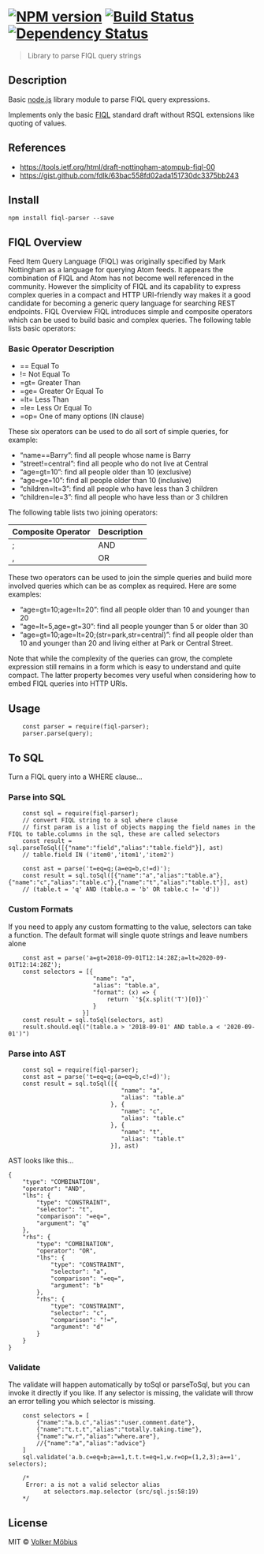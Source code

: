 #  [![NPM version][npm-image]][npm-url] [![Build Status][travis-image]][travis-url] [![Dependency Status][daviddm-url]][daviddm-image]

> Library to parse FIQL query strings

## Description

Basic [node.js] library module to parse FIQL query expressions.

Implements only the basic [FIQL] standard draft without RSQL extensions like quoting of values.

## References

* https://tools.ietf.org/html/draft-nottingham-atompub-fiql-00
* https://gist.github.com/fdlk/63bac558fd02ada151730dc3375bb243

## Install

	npm install fiql-parser --save
	
## FIQL Overview


Feed Item Query Language (FIQL) was originally specified by Mark Nottingham as a language for querying Atom feeds. It appears the combination of FIQL and Atom has not become well referenced in the community. However the simplicity of FIQL and its capability to express complex queries in a compact and HTTP URI-friendly way makes it a good candidate for becoming a generic query language for searching REST endpoints.
FIQL Overview
FIQL introduces simple and composite operators which can be used to build basic and complex queries. The following table lists basic operators:

### Basic Operator	Description
- ==	Equal To
- !=	Not Equal To
- =gt=	Greater Than
- =ge=	Greater Or Equal To
- =lt=	Less Than
- =le=	Less Or Equal To 
- =op=	One of many options (IN clause) 

These six operators can be used to do all sort of simple queries, for example:
- “name==Barry”: find all people whose name is Barry
- “street!=central”: find all people who do not live at Central
- “age=gt=10”: find all people older than 10 (exclusive)
- “age=ge=10”: find all people older than 10 (inclusive)
- “children=lt=3”: find all people who have less than 3 children
- “children=le=3”: find all people who have less than or 3 children

The following table lists two joining operators:

| Composite Operator  | Description|
| ------------- | ------------- |
| ;  | AND |
| ,  | OR |



These two operators can be used to join the simple queries and build more involved queries which can be as complex as required. Here are some examples:
- “age=gt=10;age=lt=20”: find all people older than 10 and younger than 20
- “age=lt=5,age=gt=30”: find all people younger than 5 or older than 30
- “age=gt=10;age=lt=20;(str=park,str=central)”: find all people older than 10 and younger than 20 and living either at Park or Central Street.

Note that while the complexity of the queries can grow, the complete expression still remains in a form which is easy to understand and quite compact. The latter property becomes very useful when considering how to embed FIQL queries into HTTP URIs. 
	
## Usage
```
	const parser = require(fiql-parser);
	parser.parse(query);
```
	
## To SQL

Turn a FIQL query into a WHERE clause...

### Parse into SQL

```
    const sql = require(fiql-parser);
    // convert FIQL string to a sql where clause
    // first param is a list of objects mapping the field names in the FIQL to table.columns in the sql, these are called selectors
    const result = sql.parseToSql([{"name":"field","alias":"table.field"}], ast)
    // table.field IN ('item0','item1','item2')

    const ast = parse('t=eq=q;(a=eq=b,c!=d)');
    const result = sql.toSql([{"name":"a","alias":"table.a"},{"name":"c","alias":"table.c"},{"name":"t","alias":"table.t"}], ast)
    // (table.t = 'q' AND (table.a = 'b' OR table.c != 'd'))
```

### Custom Formats

If you need to apply any custom formatting to the value, selectors can take a function.
The default format will single quote strings and leave numbers alone

```
    const ast = parse('a=gt=2018-09-01T12:14:28Z;a=lt=2020-09-01T12:14:28Z');
    const selectors = [{
                     	"name": "a",
                     	"alias": "table.a",
                     	"format": (x) => {
                     		return `'${x.split('T')[0]}'`
                     	}
                     }]
    const result = sql.toSql(selectors, ast)
    result.should.eql("(table.a > '2018-09-01' AND table.a < '2020-09-01')")
```

### Parse into AST

```
    const sql = require(fiql-parser);
    const ast = parse('t=eq=q;(a=eq=b,c!=d)');
    const result = sql.toSql([{
                             	"name": "a",
                             	"alias": "table.a"
                             }, {
                             	"name": "c",
                             	"alias": "table.c"
                             }, {
                             	"name": "t",
                             	"alias": "table.t"
                             }], ast)
```

AST looks like this...

```
{
	"type": "COMBINATION",
	"operator": "AND",
	"lhs": {
		"type": "CONSTRAINT",
		"selector": "t",
		"comparison": "=eq=",
		"argument": "q"
	},
	"rhs": {
		"type": "COMBINATION",
		"operator": "OR",
		"lhs": {
			"type": "CONSTRAINT",
			"selector": "a",
			"comparison": "=eq=",
			"argument": "b"
		},
		"rhs": {
			"type": "CONSTRAINT",
			"selector": "c",
			"comparison": "!=",
			"argument": "d"
		}
	}
}    
```

### Validate

The validate will happen automatically by toSql or parseToSql, but you can invoke it
directly if you like.  If any selector is missing, the validate will throw an error telling
you which selector is missing.

```
    const selectors = [
        {"name":"a.b.c","alias":"user.comment.date"},
        {"name":"t.t.t","alias":"totally.taking.time"},
        {"name":"w.r","alias":"where.are"},
        //{"name":"a","alias":"advice"}
    ]
    sql.validate('a.b.c=eq=b;a==1,t.t.t=eq=1,w.r=op=(1,2,3);a==1', selectors);

    /*
     Error: a is not a valid selector alias
          at selectors.map.selector (src/sql.js:58:19)    
    */

```    	
    

## License

MIT © [Volker Möbius]()

[npm-url]: https://npmjs.org/package/fiql-parser
[npm-image]: https://badge.fury.io/js/fiql-parser.svg
[travis-url]: https://travis-ci.org/vmoebius/node-fiql-parser
[travis-image]: https://travis-ci.org/vmoebius/node-fiql-parser.svg?branch=master
[daviddm-url]: https://david-dm.org/vmoebius/node-fiql-parser.svg?theme=shields.io
[daviddm-image]: https://david-dm.org/vmoebius/node-fiql-parser
[node.js]: https://nodejs.org
[FIQL]: https://tools.ietf.org/html/draft-nottingham-atompub-fiql-00
